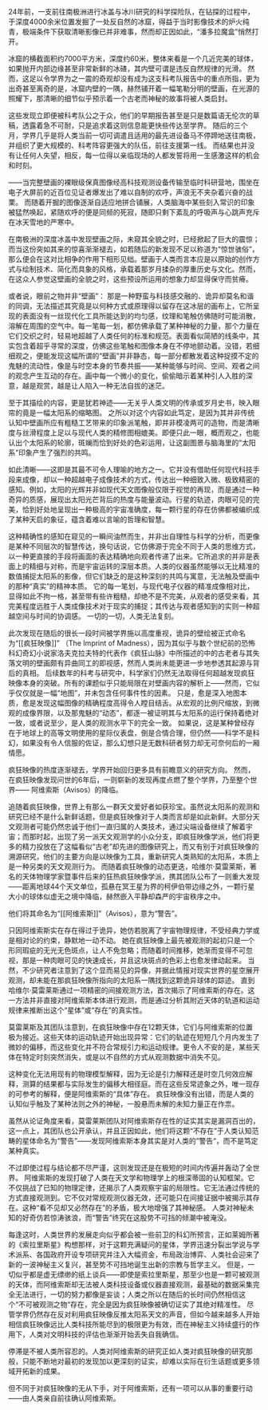 

24年前，一支前往南极洲进行冰盖与冰川研究的科学探险队，在钻探的过程中，于深度4000余米位置发掘了一处反自然的冰窟，得益于当时影像技术的炉火纯青，极端条件下获取清晰影像已并非难事，然而却正因如此，“潘多拉魔盒”悄然打开。

冰窟的横截面积约7000平方米，深度约60米，整体来看是一个几近完美的球体，如果抛开内部边缘甚至非常新鲜的冰碴，其内壁可谓是违反自然规律的光滑。
然而，这足以令学界为之一震的奇观却没有成为这支科考队报告中的重点所指，更为出奇甚至离奇的是，冰窟内壁的一隅，赫然铺开着一幅笔勒分明的壁画，在光源的照耀下，那清晰的细节似乎预示着一个古老而神秘的故事将被人类启封。

这些发现立即便被科考队公之于众，他们的早期报告甚至是只是数篇语无伦次的草稿，透露着急不可耐，只是追求着这则信息能更快些传达至学界。
随后的三个月，学界几乎是将人类当前一切可调遣且适用的最先进设备马不停蹄地送往南极，并组织了更大规模的、科考阵容更强大的队伍，前往支援第一线。
而结果也并没有让任何人失望，相反，每一位得以亲临现场的人都发誓将用一生感激这样的机会和时刻。

——当完整壁画的裸眼级保真图像经高科技观测设备传输至临时科研营地，围坐在电子大屏前的近百位见证者爆发出了难以自制的欢呼，声浪无不夹杂着兴奋的战栗。
而随着开掘的图像逐渐自适应地拼合铺展，人类脑海中某些刻入常识的印象被猛然唤起，紧随欢呼的便是同频的死寂，随即只剩下紊乱的呼吸声与心跳声充斥在冰天雪地的严寒中。


在南极洲的深度冰盖中发现壁画之际，未窥其全貌之时，已经掀起了巨大的震惊；而当这份突如其来的惊喜渐渐褪去，如若随后的新发现不足以称道为“惊世骇俗”，那么便会在这对比相争的作用下相形见绌。壁画于人类而言本应是以原始的创作方式与绘制技术、简化而具象的风格，承载着那岁月揉杂的厚重历史与文化。然而，在这众人参觉这壁画的全貌之时，这些预设所运用的想象力却显得保守而贫瘠。

或者说，眼前之物并非“壁画”：
那是一种野蛮与科技感交融的、诡异却莫名和谐的同调，无法描述其究竟是以何种方式或原理得以留存在这冰层的画布上，它所呈现的表面没有一丝现代化工具所能达到的均匀感，纹理和笔触仿佛随时可能消散，溶解在周围的空气中。每一笔每一划，都仿佛承载了某种神秘的力量，那个力量在它们交织之时，轻易地超越了人类任何的标准和规范。表面看似简陋的线条中，其实包含着超乎寻常的深度，仿佛这些笔触和图像本身在不停地颤动着。没错，若细细观之，便能发现这幅所谓的“壁画”并非静态，每一部分都散发着这种捉摸不定的鬼魅的流动性，像是与时空本身的节奏共振——某种能够与时间、空间、观者之间的观念产生互动的存在。画中每一个微小的变化，偷偷暗示着某种引人入胜的深意，越是观赏，越是让人陷入一种无法自拔的迷茫。

至于其描绘的内容，更是犹若神迹——无关乎人类文明的传承或岁月史书，映入眼帘的竟是一幅太阳系的缩略图。
之所以对这个内容如此笃定，是因为其并非传统认知中壁画所应有粗糙工艺带来的印象派笔触，即并非模凌两可的造物，而是清晰度与丝滑程度上足以与现代人类的精修图相媲美。即便只此一眼，概而观之，也能认出个太阳系的轮廓，斑斓而恰到好处的色彩运用，让这副图景与脑海里的“太阳系”印象产生了强烈的共鸣。

如此清晰——这即是其最不可令人理喻的地方之一。它并没有借助任何现代科技手段来成像，却以一种超越电子成像技术的方式，传达出一种细致入微、极致精密的感知。例如，太阳的光辉并非如现代天文图像般仅限于视觉的再现，而是通过一种奇异的质感，展现出太阳光芒背后的热度与能量波动。行星的轨迹，肉眼可见的完美，恰到好处地呈现出一种极高的宇宙准确度，每一颗行星的存在仿佛都被编织成了某种天启的象征，蕴含着难以言喻的哲理和智慧。

这种精确性的感知在窥见的一瞬间油然而生，并非出自理性与科学的分析，而更像是某种不同层次的智慧传达，换句话说，它仿佛源于完全不同于人类的思维方式，以一种更直接的手段将画面的表达精确地向观者传递了出来。它所追求的并非是表面上的精细与对称，而是宇宙运转的深层本质。人类的仪器虽然能够以无比精准的数值捕捉太阳系的影像，但它们缺乏的是这种深刻的共鸣与寓意，无法触及壁画中的那种“真实”的精神本质。
它的每一笔划，与现代电子仪器的精准成像相对比，显得如此不拘一格，甚至带有些许粗糙，却绝不是不完美，从观者的感受来看，其完美程度远胜于人类成像技术对于现实的捕捉；其传达与观者感知到的实则一种超越空间与时间的协调感。
一切的一切，人类无法复刻。

此次发现在随后的很长一段时间被学界施以高度重视，诡异的壁绘被正式命名为“[[疯狂映像]]” （The Imprint of Madness），因为其似乎与数个世纪前的恐怖科幻奇幻小说家洛夫克拉夫特的代表作《疯狂山脉》中所描述的中的古老者与其失落文明的壁画颇有异曲同工的即视感，然而人类尚未能更进一步地参透其起源与背后的真相。
后续数年的科考与研究中，科学家们仍然无法取得任何超越发现疯狂映像本身的突破。所有的课题似乎只能局限在对壁画内容的解析上——然而，它似乎仅仅就是一幅“地图”，并未包含任何事件性的因素。
只是，愈是深入地图本质，愈是发现这幅图像的精确程度高得令人瞠目结舌。从宏观的比例尺缩放，到微观的成像界限，以及那鬼魅的“动态”，都逐一被证明其与太阳系的运行保持着绝对一致，或者说至少，是人类的观测水平下的完全一致。
如果说，这是某种曾经存在于地球上的高等文明使用的星际仪表盘，倒是合情合理，但仍然——科学不是科幻，如果没有令人信服的佐证，那么幻想只是无数科研者努力却无可奈何后的一厢情愿。

疯狂映像的热度逐渐褪去，学界开始回归更多具有前瞻意义的研究方向。
然而，在疯狂映像发现问世的6年后，一则崭新的发现再度点燃了整个学界，乃至整个世界——
阿维索斯（Avisos）的降临。

追随着疯狂映像，世界上有那么一群天文爱好者如获珍宝。虽然说太阳系的观测和研究已经不是什么新鲜话题，但是疯狂映像对于人类而言却是如此新鲜。大部分天文观测者可能仍然忠诚于他们一直归属的人类技术，通过尖端设备继续了解着宇宙；而那时起，出现了另一派天文观测学的小众分支，即疯狂映像学派，他们将更多的精力投放在了这幅看似“古老”却先进的图像研究上，而又有别于对疯狂映像的溯源研究，他们的主要方向是以映像为工具，重新研究人类熟知的太阳系，本质上是一种另类的天文观测行为。
而随着疯狂映像的动态更迭，哈维尔·莫雷莱斯，著名的天体物理学家暨事件后来的狂热疯狂映像学派，携其团队公布了一则重大发现——距离地球44个天文单位，孤悬在冥王星为界的柯伊伯带边缘之外，一颗行星大小的球体似虚无之境中降临，赫然嵌入平静却森严的宇宙秩序之中。

他们将其命名为“[[阿维索斯]]”（Avisos），意为“警告”。

只因阿维索斯实在存在得过于诡异，她仿若脱离了宇宙物理规律，不受经典力学或是相对论的约束，静默地一动不动。
她在疯狂映像上最先被观测的起初只是一个形同瑕疵的无光无色斑点，让人不免忽略；而随着时间推移，她渐而变得不可忽视，那是一种肉眼可见的快速成长，并且这块斑点的色彩上也愈发律动起来。
当然，不少研究者注意到了这个显而易见的异像，并据此情报对现实世界的星空展开观测，却未能在那疯狂映像所指向的太阳系一隅找到这颗诡异球体的踪迹。
直到哈维尔·莫雷莱斯通过一项精密的间接观测方法，首次揭示了阿维索斯的存在。这一方法并非直接对阿维索斯本体进行观测，而是通过分析其附近天体的轨道和运动规律来推断出这个“星体”或“存在”的真实性。

莫雷莱斯及其团队注意到，在疯狂映像中存在12颗天体，它们与阿维索斯的位置极为接近。这些天体的运动轨迹开始出现异常：它们的轨迹在短短几个月内发生了微妙的偏移，而这些变化并不符合常规引力和运动规律。更令人不安的是，某些天体在特定时刻突然消失，或是以不自然的方式从观测数据中消失不见。

这种变化无法用现有的物理模型解释，因为无论是引力解释还是时空几何效应解释，测算的结果都与实际发生的偏移大相径庭。而在这些反常迹象之外，唯一现存的可参考的解释，便是阿维索斯的“具体”存在。
疯狂映像没有出错，而是人类的认知似乎触及了某种法则之外的神秘，一股悬而未解的未知力量正在作祟。

虽然从论证角度来看，莫雷莱斯团队对阿维索斯存在性的证实其实是漏洞百出的，这一点上，其团队也公开承认，并且正因如此，他们将这颗“不存在”于人类认知范畴的星体命名为“警告”——发现阿维索斯本身其实是对人类的”警告“，而不是笃定某种真实。

不过即使过程与结论都不尽严谨，这则发现还是在极短的时间内传遍并轰动了全世界。
阿维索斯的发现打破了人类在天文学和物理学上的根深蒂固的认知框架。它不仅挑战了已知的物理定律，还揭示了人类观察宇宙的局限性。它无法通过传统的方式直接观测到。它不仅对常规观测仪器无效，还可能只在间接证据中被揭示其存在。这种“看不见却又必然存在”的矛盾，极大地增强了其神秘感。
人类对神秘未知的好奇仿若惊涛骇浪，而“警告”终究在这股势不可挡的倾潮中被淹没。

每逢这时，人类世界的发展走向似乎都会被一些前卫的科幻所预言，正如莱姆所著的《索拉里斯星》构想那样，对于这颗充满疑问的星体，学界迅速分裂出学说与学术派系、各国政府开设专项研究并注入大幅资金，布局政治博弈、人类社会迎来了新的一波神秘主义复兴，甚至势不可挡地诞生出新的宗教与哲学主义。
但是，一切似乎都是虚无缥缈的纸上谈兵——即使是索拉里斯星，那至少也是一颗可被观测的天体，而阿维索斯却无法被人类科技设备或仪器直接观测，最基础的数据采集完全无法进行，一切的努力都像是妄谈；人类之所以在随后的长时间仍然相信这个“不可被观测之物“存在，完全是因为疯狂映像被确切证实了其绝对精准性。
尽管学界仍然存在反对利用疯狂映像反推太阳系天文的声音，但如今越来越多人开始相信疯狂映像远比人类科技所能尽到的极限更为有效，而在神秘主义持续盛行的作用下，人类对文明科技的评估也渐渐开始丢失自我确信。

停滞是不被人类所容忍的。人类对阿维索斯的研究正如人类对疯狂映像的研究那般，只能不断地对最初的发现加以更深刻的证实，却难以实际在衍生话题或更多领域开拓新的成果。

但不同于对疯狂映像的无从下手，对于阿维索斯，还有一项可以从事的重要行动——由人类亲自前往确认阿维索斯。



